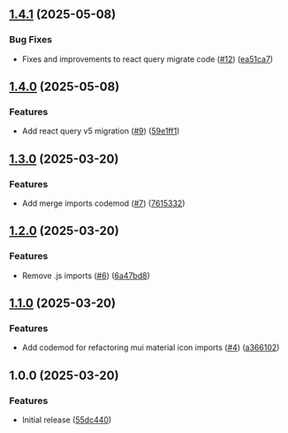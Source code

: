 ## [1.4.1](https://github.com/BrightNight-Energy/ts-codemod/compare/v1.4.0...v1.4.1) (2025-05-08)

### Bug Fixes

* Fixes and improvements to react query migrate code ([#12](https://github.com/BrightNight-Energy/ts-codemod/issues/12)) ([ea51ca7](https://github.com/BrightNight-Energy/ts-codemod/commit/ea51ca7bfb5b661e5a6f41f4fbd1596a21ee7288))

## [1.4.0](https://github.com/BrightNight-Energy/ts-codemod/compare/v1.3.0...v1.4.0) (2025-05-08)

### Features

* Add react query v5 migration ([#9](https://github.com/BrightNight-Energy/ts-codemod/issues/9)) ([59e1ff1](https://github.com/BrightNight-Energy/ts-codemod/commit/59e1ff17e8bd623e3f75283464a29d2393441b89))

## [1.3.0](https://github.com/BrightNight-Energy/ts-import-codemod/compare/v1.2.0...v1.3.0) (2025-03-20)

### Features

* Add merge imports codemod ([#7](https://github.com/BrightNight-Energy/ts-import-codemod/issues/7)) ([7615332](https://github.com/BrightNight-Energy/ts-import-codemod/commit/761533232bb7334964ed0c66adfb5b21be03fb41))

## [1.2.0](https://github.com/BrightNight-Energy/ts-import-codemod/compare/v1.1.0...v1.2.0) (2025-03-20)

### Features

* Remove .js imports ([#6](https://github.com/BrightNight-Energy/ts-import-codemod/issues/6)) ([6a47bd8](https://github.com/BrightNight-Energy/ts-import-codemod/commit/6a47bd8fa1fc960069ed2001911f6c6fa175571d))

## [1.1.0](https://github.com/BrightNight-Energy/ts-import-codemod/compare/v1.0.0...v1.1.0) (2025-03-20)

### Features

* Add codemod for refactoring mui material icon imports ([#4](https://github.com/BrightNight-Energy/ts-import-codemod/issues/4)) ([a366102](https://github.com/BrightNight-Energy/ts-import-codemod/commit/a3661029713114529c099b2a8ea61cef0cb6c22b))

## 1.0.0 (2025-03-20)

### Features

* Initial release ([55dc440](https://github.com/BrightNight-Energy/ts-ecma-import-codmod/commit/55dc440dcdec4059ddd657180df59bfc76133d6c))
